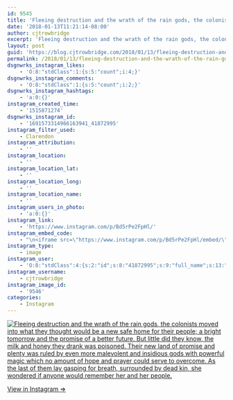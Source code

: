 ```yaml
---
id: 9545
title: 'Fleeing destruction and the wrath of the rain gods, the colonists moved into what they thought would be a new safe home for their people; a bright tomorrow and the promise of a better future. But little did they know, the milk and honey they drank was poisoned. Their new land of promise and plenty was ruled by even more malevolent and insidious gods with powerful magic which no amount of hope and prayer could serve to overcome. As the last of them lay gasping for breath, surrounded by dead kin, she wondered if anyone would remember her and her people.'
date: '2018-01-13T11:21:14-08:00'
author: cjtrowbridge
excerpt: 'Fleeing destruction and the wrath of the rain gods, the colonists moved into what they thought would be a new safe home for their people; a bright tomorrow and the promise of a better future. But little did they know, the milk and honey they drank was poisoned. Their new land of promise and plenty was ruled by even more malevolent and insidious gods with powerful magic which no amount of hope and prayer could serve to overcome. As the last of them lay gasping for breath, surrounded by dead kin, she wondered if anyone would remember her and her people.'
layout: post
guid: 'https://blog.cjtrowbridge.com/2018/01/13/fleeing-destruction-and-the-wrath-of-the-rain-gods-the-colonists-moved-into-what-they-thought-would-be-a-new-safe-home-for-their-people-a-bright-tomorrow-and-the-promise-of-a-better-future-but-litt/'
permalink: /2018/01/13/fleeing-destruction-and-the-wrath-of-the-rain-gods-the-colonists-moved-into-what-they-thought-would-be-a-new-safe-home-for-their-people-a-bright-tomorrow-and-the-promise-of-a-better-future-but-litt/
dsgnwrks_instagram_likes:
    - 'O:8:"stdClass":1:{s:5:"count";i:4;}'
dsgnwrks_instagram_comments:
    - 'O:8:"stdClass":1:{s:5:"count";i:2;}'
dsgnwrks_instagram_hashtags:
    - 'a:0:{}'
instagram_created_time:
    - '1515871274'
dsgnwrks_instagram_id:
    - '1691573314966163941_41872995'
instagram_filter_used:
    - Clarendon
instagram_attribution:
    - ''
instagram_location:
    - ''
instagram_location_lat:
    - ''
instagram_location_long:
    - ''
instagram_location_name:
    - ''
instagram_users_in_photo:
    - 'a:0:{}'
instagram_link:
    - 'https://www.instagram.com/p/Bd5rPe2FpHl/'
instagram_embed_code:
    - "\n<iframe src=\"https://www.instagram.com/p/Bd5rPe2FpHl/embed/\" width=\"612\" height=\"710\" frameborder=\"0\" scrolling=\"no\" allowtransparency=\"true\" class=\"insta-image-embed\"></iframe>\n"
instagram_type:
    - image
instagram_user:
    - 'O:8:"stdClass":4:{s:2:"id";s:8:"41872995";s:9:"full_name";s:13:"CJ Trowbridge";s:15:"profile_picture";s:96:"https://scontent.cdninstagram.com/t51.2885-19/s150x150/13724650_1188772791164794_142557231_a.jpg";s:8:"username";s:12:"cjtrowbridge";}'
instagram_username:
    - cjtrowbridge
instagram_image_id:
    - '9546'
categories:
    - Instagram
---
```


[![Fleeing destruction and the wrath of the rain gods, the colonists moved into what they thought would be a new safe home for their people; a bright tomorrow and the promise of a better future. But little did they know, the milk and honey they drank was poisoned. Their new land of promise and plenty was ruled by even more malevolent and insidious gods with powerful magic which no amount of hope and prayer could serve to overcome. As the last of them lay gasping for breath, surrounded by dead kin, she wondered if anyone would remember her and her people.](https://blog.cjtrowbridge.com/wp-content/uploads/2018/01/1515871274-1-1.jpg)](https://www.instagram.com/p/Bd5rPe2FpHl/)

[View in Instagram ⇒](https://www.instagram.com/p/Bd5rPe2FpHl/)
